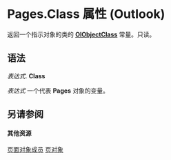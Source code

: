
# Pages.Class 属性 (Outlook)

返回一个指示对象的类的  **[OlObjectClass](33d724b3-df3c-2a7f-a80f-93b66d96f588.md)** 常量。只读。


## 语法

 _表达式_. **Class**

 _表达式_ 一个代表 **Pages** 对象的变量。


## 另请参阅


#### 其他资源


[页面对象成员](8cbf9b2a-f53b-087c-0b8e-f824e967b5a6.md)
[页对象](http://msdn.microsoft.com/library/20a5339d-1dc7-9b61-d725-d13db72c5f65%28Office.15%29.aspx)